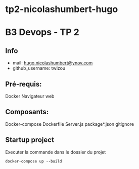 # tp2-nicolashumbert-hugo

# B3 Devops - TP 2

## Info
- mail: hugo.nicolashumbert@ynov.com
- github_username: twizou

## Pré-requis:
Docker
Navigateur web

## Composants:
Docker-compose
Dockerfile
Server.js
package*.json
gitignore

## Startup project
Executer la commande dans le dossier du projet
```
docker-compose up --build
```

